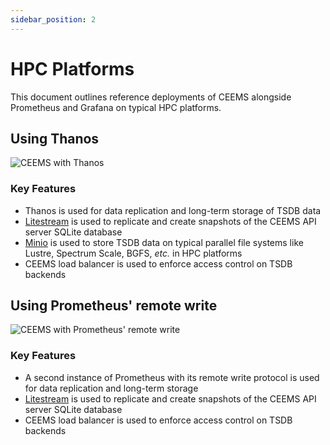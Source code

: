 ```yaml
---
sidebar_position: 2
---
```


# HPC Platforms

This document outlines reference deployments of CEEMS alongside Prometheus and Grafana on typical HPC platforms.

## Using Thanos

![CEEMS with Thanos](/img/deployment/with_thanos.png)

### Key Features

- Thanos is used for data replication and long-term storage of TSDB data
- [Litestream](https://litestream.io/) is used to replicate and create snapshots of the CEEMS API server SQLite database
- [Minio](https://min.io/) is used to store TSDB data on typical parallel file systems like Lustre, Spectrum Scale, BGFS, _etc._ in HPC platforms
- CEEMS load balancer is used to enforce access control on TSDB backends

## Using Prometheus' remote write

![CEEMS with Prometheus' remote write](/img/deployment/with_remote_write.jpg)

### Key Features

- A second instance of Prometheus with its remote write protocol is used for data replication and long-term storage
- [Litestream](https://litestream.io/) is used to replicate and create snapshots of the CEEMS API server SQLite database
- CEEMS load balancer is used to enforce access control on TSDB backends
